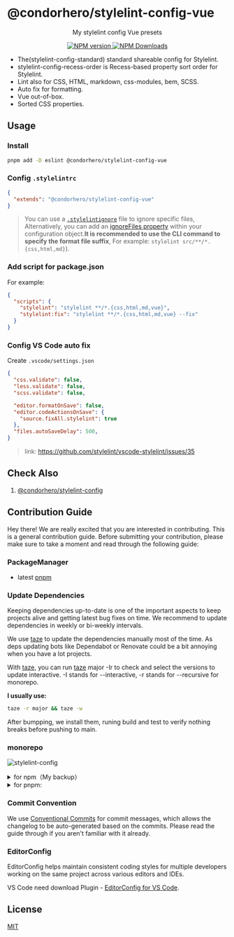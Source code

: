 # @condorhero/stylelint-config-vue

<p align="center">
    My stylelint config Vue presets
</p>


<p align="center">
    <a href="https://www.npmjs.com/package/@condorhero/stylelint-config" target="__blank">
        <img src="https://img.shields.io/npm/v/@condorhero/stylelint-config?color=a1b858&label=" alt="NPM version">
    </a>
    <a href="https://www.npmjs.com/package/@condorhero/stylelint-config" target="__blank">
        <img alt="NPM Downloads" src="https://img.shields.io/npm/dm/@condorhero/stylelint-config?color=50a36f&label=">
    </a>
    <br />
</p>

- The(stylelint-config-standard) standard shareable config for Stylelint.
- stylelint-config-recess-order is Recess-based property sort order for Stylelint.
- Lint also for CSS, HTML, markdown, css-modules, bem, SCSS.
- Auto fix for formatting.
- Vue out-of-box.
- Sorted CSS properties.

## Usage

### Install

```bash
pnpm add -D eslint @condorhero/stylelint-config-vue
```

### Config `.stylelintrc`

```json
{
  "extends": "@condorhero/stylelint-config-vue"
}
```

> You can use a [`.stylelintignore`](https://stylelint.io/user-guide/ignore-code#files-entirely) file to ignore specific files, Alternatively, you can add an [ignoreFiles property](https://stylelint.io/user-guide/configure#ignorefiles) within your configuration object.**It is recommended to use the CLI command to specify the format file suffix**, For example: `stylelint src/**/*.{css,html,md}`).

### Add script for package.json

For example:

```json
{
  "scripts": {
    "stylelint": "stylelint **/*.{css,html,md,vue}",
    "stylelint:fix": "stylelint **/*.{css,html,md,vue} --fix"
  }
}
```

### Config VS Code auto fix

Create `.vscode/settings.json`

```json
{
  "css.validate": false,
  "less.validate": false,
  "scss.validate": false,

  "editor.formatOnSave": false,
  "editor.codeActionsOnSave": {
    "source.fixAll.stylelint": true
  },
  "files.autoSaveDelay": 500,
}
```
> link: https://github.com/stylelint/vscode-stylelint/issues/35

## Check Also

1. [@condorhero/stylelint-config](../../README.md)

## Contribution Guide

Hey there! We are really excited that you are interested in contributing. This is a general contribution guide. Before submitting your contribution, please make sure to take a moment and read through the following guide:

### PackageManager

- latest [pnpm](https://pnpm.io/)

### Update Dependencies

Keeping dependencies up-to-date is one of the important aspects to keep projects alive and getting latest bug fixes on time. We recommend to update dependencies in weekly or bi-weekly intervals.

We use [taze](https://github.com/antfu/taze) to update the dependencies manually most of the time. As deps updating bots like Dependabot or Renovate could be a bit annoying when you have a lot projects.

With [taze](https://github.com/antfu/taze), you can run [taze](https://github.com/antfu/taze) major -Ir to check and select the versions to update interactive. -I stands for --interactive, -r stands for --recursive for monorepo.

**I usually use:**

```zsh
taze -r major && taze -w
```

After bumpping, we install them, runing build and test to verify nothing breaks before pushing to main.

### monorepo

![stylelint-config](https://user-images.githubusercontent.com/47056890/173309864-cb19da18-2531-4407-9f07-f17e00616f90.png)

<details>
<summary>for npm（My backup）</summary>

<br />

```zsh
# add a monorepo，package.json adds a new field workspaces, which you can also add manually
npm init -w ./packages/typescript

# Run "test" script on all packages
npm run test --workspaces
# Tip - this also works:
npm run test  -ws

# To run a command for a specific package, add the --workspace (singular) flag:
# Runs "test" only on package-a
npm run test --workspace package-a

# Tip - this also works:
npm run test -w package-a
```


<br />
</details>


<details>
<summary>for pnpm:</summary>

<br />

```zsh
# add a file pnpm-workspace.yaml
# for example:
packages:
  - 'packages/*'


# Run "test" script on all packages
pnpm run test -r
# Tip - this also works:
pnpm run test --recursive

# To run a command for a specific package, add the --workspace and --filter flag:
# Runs "test" only on package-a
npm run test --recursive --filter="package-a"

# Tip - this also works:
npm run test -r -F="package-a"
```


> Note: pnpm -w is --workspace-root
Run as if pnpm was started in the root of the [workspace](https://pnpm.io/workspaces) instead of the current working directory.

<br />
</details>


### Commit Convention
We use [Conventional Commits](https://www.conventionalcommits.org/) for commit messages, which allows the changelog to be auto-generated based on the commits. Please read the guide through if you aren't familiar with it already.

### EditorConfig

EditorConfig helps maintain consistent coding styles for multiple developers working on the same project across various editors and IDEs.

VS Code need download Plugin - [EditorConfig for VS Code](https://marketplace.visualstudio.com/items?itemName=EditorConfig.EditorConfig).

## License

[MIT](https://github.com/condorheroblog/stylelint-config/blob/main/LICENSE)
